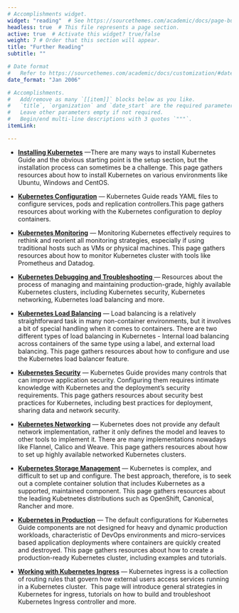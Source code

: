 ```yaml
---
# Accomplishments widget.
widget: "reading"  # See https://sourcethemes.com/academic/docs/page-builder/
headless: true  # This file represents a page section.
active: true  # Activate this widget? true/false
weight: 7 # Order that this section will appear.
title: "Further Reading"
subtitle: ""

# Date format
#   Refer to https://sourcethemes.com/academic/docs/customization/#date-format
date_format: "Jan 2006"

# Accomplishments.
#   Add/remove as many `[[item]]` blocks below as you like.
#   `title`, `organization` and `date_start` are the required parameters.
#   Leave other parameters empty if not required.
#   Begin/end multi-line descriptions with 3 quotes `"""`.
itemLink:

---
```


- **[Installing Kubernetes](/display/containers/installing+kubernetes)**  —There are many ways to install Kubernetes Guide and the obvious starting point is the&nbsp;setup&nbsp;section, but the installation process can sometimes be a challenge. This page gathers resources about how to install Kubernetes on various environments like Ubuntu, Windows and CentOS.

- **[Kubernetes Configuration](/display/containers/kubernetes+configuration)**  — Kubernetes Guide reads&nbsp;YAML&nbsp;files to configure services, pods and replication controllers.This page gathers resources about working with the Kubernetes configuration to deploy containers.

- **[Kubernetes Monitoring](/display/containers/kubernetes+monitoring)**  — Monitoring Kubernetes effectively requires to rethink and reorient all monitoring strategies, especially if using traditional hosts such as VMs or physical machines. This page gathers resources about how to monitor Kubernetes cluster with tools like Prometheus and Datadog.

- **[Kubernetes Debugging and Troubleshooting ](/display/containers/kubernetes+debugging+and+troubleshooting)**  — Resources about the process of managing and maintaining production-grade, highly available Kubernetes clusters, including Kubernetes security, Kubernetes networking, Kubernetes load balancing and more.

- **[Kubernetes Load Balancing](/display/containers/kubernetes+load+balancing )**  — Load balancing is a relatively straightforward task in many non-container environments, but it involves a bit of special handling when it comes to containers. There are two different types of load balancing in Kubernetes - Internal load balancing across containers of the same type using a label, and external load balancing. This page gathers resources about how to configure and use the Kubernetes load balancer feature.

- **[Kubernetes Security](https://www.aquasec.com/solutions/kubernetes-container-security/)**  — Kubernetes Guide provides many controls that can improve application security. Configuring them requires intimate knowledge with Kubernetes and the deployment’s security requirements.&nbsp;This page gathers resources about security best practices for Kubernetes, including best practices for deployment, sharing data and network security.

- **[Kubernetes Networking](/display/containers/kubernetes+networking+101)**  — Kubernetes does not provide any default network implementation, rather it only defines the model and leaves to other tools to implement it. There are many implementations nowadays like Flannel,&nbsp;Calico&nbsp;and&nbsp;Weave. This page gathers resources about how to set up highly available networked Kubernetes clusters.

- **[Kubernetes Storage Management](/display/containers/kubernetes+storage+management)**  —  Kubernetes is complex, and difficult to set up and configure. The best approach, therefore, is to seek out a complete container solution that includes Kubernetes as a supported, maintained component. This page gathers resources about the leading Kubetnetes distributions such as OpenShift, Canonical, Rancher and more.

- **[Kubernetes in Production](/display/containers/kubernetes+in+production)**  —  The default configurations for Kubernetes Guide components are not designed for heavy and dynamic production workloads, characteristic of DevOps environments and micro-services based application deployments where containers are quickly created and destroyed.&nbsp;This page gathers resources about how to create a production-ready Kubernetes cluster, including examples and tutorials.

- **[Working with Kubernetes Ingress](/display/containers/working+with+kubernetes+ingress)**  —  Kubernetes ingress is a collection of routing rules that govern how external users access services running in a Kubernetes cluster. &nbsp;This page will introduce general strategies in Kubernetes for ingress, tutorials on how to build and troubleshoot Kubernetes Ingress controller and more.

